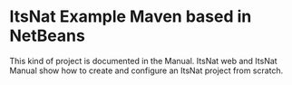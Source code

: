 ItsNat Example Maven based in NetBeans
========

This kind of project is documented in the Manual. ItsNat web and ItsNat Manual show how to create and configure an ItsNat project
from scratch.

